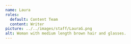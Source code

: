 ```yaml
---
name: Laura
roles:
  default: Content Team
  content: Writer
picture: ../../images/staff/LauraG.png
alt: Woman with medium length brown hair and glasses.
---
```

